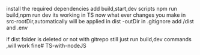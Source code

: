 install the required dependencies
add build,start,dev scripts
npm run build,npm run dev 
its working in TS
now what ever changes you make in src-rootDir,automatically will be applied in dist -outDir
in .gitignore add /dist and .env

if dist folder is deleted or not with gitrepo
still just run build,dev commands ,will work fine#   T S - w i t h - n o d e J S  
 